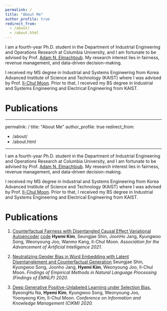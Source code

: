 ```yaml
---
permalink: /
title: "About Me"
author_profile: true
redirect_from: 
  - /about/
  - /about.html
---
```


I am a fourth-year Ph.D. student in the Department of Industrial Engineering and Operations Research at Columbia University, and I am fortunate to be advised by Prof. [Adam N. Elmachtoub](https://www.columbia.edu/~ae2516/). My research interest lies in fairness, revenue management, and data-driven decision-making.

I received my MS degree in Industrial and Systems Engineering from Korea Advanced Institute of Science and Technology (KAIST) where I was advised by Prof. [Il-Chul Moon](https://aai.kaist.ac.kr/). Prior to that, I received my BS degree in Industrial and Systems Engineering and Electrical Engineering from KAIST.

Publications
======
---
permalink: /
title: "About Me"
author_profile: true
redirect_from: 
  - /about/
  - /about.html
---

I am a fourth-year Ph.D. student in the Department of Industrial Engineering and Operations Research at Columbia University, and I am fortunate to be advised by Prof. [Adam N. Elmachtoub](https://www.columbia.edu/~ae2516/). My research interest lies in fairness, revenue management, and data-driven decision-making.

I received my MS degree in Industrial and Systems Engineering from Korea Advanced Institute of Science and Technology (KAIST) where I was advised by Prof. [Il-Chul Moon](https://aai.kaist.ac.kr/). Prior to that, I received my BS degree in Industrial and Systems Engineering and Electrical Engineering from KAIST.

Publications
======
1. [Counterfactual Fairness with Disentangled Causal Effect Variational Autoencoder](https://www.aaai.org/AAAI21Papers/AAAI-6311.KimH.pdf) [code](https://github.com/HyemiK1m/DCEVAE)
**Hyemi Kim**, Seungjae Shin, JoonHo Jang, Kyungwoo Song, Weonyoung Joo, Wanmo Kang, Il-Chul Moon.
_Association for the Advancement of Artificial Intelligence 2021._
 
1. [Neutralizing Gender Bias in Word Embedding with Latent Disentanglement and Counterfactual Generation](https://aclanthology.org/2020.findings-emnlp.280.pdf)
Seungjae Shin, Kyungwoo Song, Joonho Jang, **Hyemi Kim**, Weonyoung Joo, Il-Chul Moon.
_Findings of Empirical Methods in Natural Language Processing (Findings of EMNLP) 2020._
 
1. [Deep Generative Positive-Unlabeled Learning under Selection Bias.](https://dl.acm.org/doi/pdf/10.1145/3340531.3411971)
ByeongHu Na, **Hyemi Kim**, Kyungwoo Song, Weonyoung Joo, Yoonyeong Kim, Il-Chul Moon.
_Conference on Information and Knowledge Management (CIKM) 2020._
